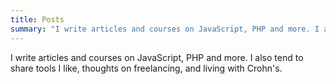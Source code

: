 ```yaml
---
title: Posts
summary: "I write articles and courses on JavaScript, PHP and more. I also tend to share tools I like, thoughts on freelancing, and living with Crohn's."
---
```

I write articles and courses on JavaScript, PHP and more. I also tend to share tools I like, thoughts on freelancing, and living with Crohn's.

